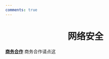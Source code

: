 ```yaml
---
comments: true
---
```


# <center>网络安全</center>  

**[商务合作](https://sdnuroboticsailab.github.io/commercial/commercial)** 商务合作请点这

